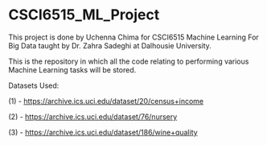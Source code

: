 # CSCI6515_ML_Project

This project is done by Uchenna Chima for CSCI6515 Machine Learning For Big Data taught by Dr. Zahra Sadeghi at Dalhousie University.

This is the repository in which all the code relating to performing various Machine Learning tasks will be stored.

Datasets Used:

(1) - https://archive.ics.uci.edu/dataset/20/census+income

(2) - https://archive.ics.uci.edu/dataset/76/nursery

(3) - https://archive.ics.uci.edu/dataset/186/wine+quality
